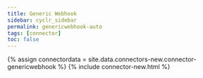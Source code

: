 ```yaml
---
title: Generic Webhook
sidebar: cyclr_sidebar
permalink: genericwebhook-auto
tags: [connector]
toc: false
---
```

{% assign connectordata = site.data.connectors-new.connector-genericwebhook %}
{% include connector-new.html %}	